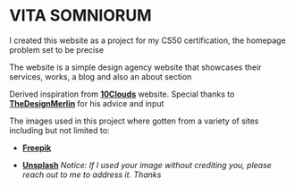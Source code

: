 # VITA SOMNIORUM

I created this website as a project for my CS50 certification, the homepage problem set to be precise

The website is a simple design agency website that showcases their services, works, a blog and also an about section

Derived inspiration from [**10Clouds**](https://10clouds.com/) website. Special thanks to [**TheDesignMerlin**](https://www.linkedin.com/in/psalmuhel/) for his advice and input

The images used in this project where gotten from a variety of sites including but not limited to:

- [**Freepik**](freepik.com)

- [**Unsplash**](unsplash.com)
  _Notice: If I used your image without crediting you, please reach out to me to address it. Thanks_
